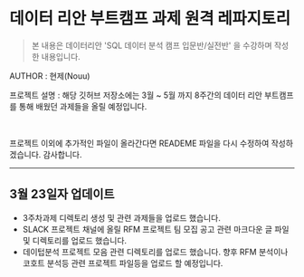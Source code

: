 # 데이터 리안 부트캠프 과제 원격 레파지토리

> 본 내용은 데이터리안 'SQL 데이터 분석 캠프 입문반/실전반' 을 수강하며 작성한 내용입니다.

AUTHOR : 현제(Nouu)

프로젝트 설명 : 해당 깃허브 저장소에는 3월 ~ 5월 까지 8주간의 데이터 리안 부트캠프를 통해 배웠던 과제들을 올릴 예정입니다.

<br>

프로젝트 이외에 추가적인 파일이 올라간다면 READEME 파일을 다시 수정하여 작성하겠습니다. 감사합니다.

-----

## 3월 23일자 업데이트 

* 3주차과제 디렉토리 생성 및 관련 과제들을 업로드 했습니다. 
* SLACK 프로젝트 채널에 올릴 RFM 프로젝트 팀 모집 공고 관련 마크다운 글 파일 및 디렉토리를 업로드 했습니다. 
* 데이텁분석 프로젝트 모음 관련 디렉토리를 업로드 했습니다. 향후 RFM 분석이나 코호트 분석등 관련 프로젝트 파일등을 업로드 할 예정입니다.
